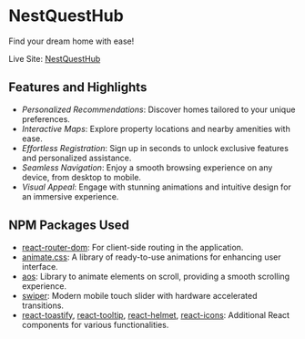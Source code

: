 # NestQuestHub 

Find your dream home with ease!

Live Site: [ NestQuestHub](   )

## Features and Highlights

- *Personalized Recommendations*: Discover homes tailored to your unique preferences.
- *Interactive Maps*: Explore property locations and nearby amenities with ease.
- *Effortless Registration*: Sign up in seconds to unlock exclusive features and personalized assistance.
- *Seamless Navigation*: Enjoy a smooth browsing experience on any device, from desktop to mobile.
- *Visual Appeal*: Engage with stunning animations and intuitive design for an immersive experience.

## NPM Packages Used

- [react-router-dom](https://www.npmjs.com/package/react-router-dom): For client-side routing in the application.
- [animate.css](https://www.npmjs.com/package/animate.css): A library of ready-to-use animations for enhancing user interface.
- [aos](https://www.npmjs.com/package/aos): Library to animate elements on scroll, providing a smooth scrolling experience.
- [swiper](https://www.npmjs.com/package/swiper): Modern mobile touch slider with hardware accelerated transitions.
- [react-toastify](https://www.npmjs.com/package/react-toastify), [react-tooltip](https://www.npmjs.com/package/react-tooltip), [react-helmet](https://www.npmjs.com/package/react-helmet), [react-icons](https://www.npmjs.com/package/react-icons): Additional React components for various functionalities.